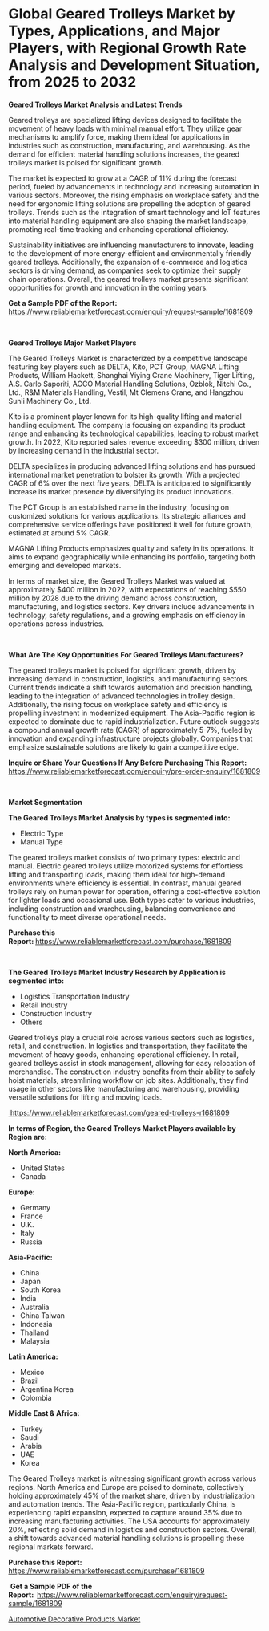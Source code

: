<p><h1>Global Geared Trolleys Market by Types, Applications, and Major Players, with Regional Growth Rate Analysis and Development Situation, from 2025 to 2032</h1></p><p><strong>Geared Trolleys Market Analysis and Latest Trends</strong></p>
<p><p>Geared trolleys are specialized lifting devices designed to facilitate the movement of heavy loads with minimal manual effort. They utilize gear mechanisms to amplify force, making them ideal for applications in industries such as construction, manufacturing, and warehousing. As the demand for efficient material handling solutions increases, the geared trolleys market is poised for significant growth.</p><p>The market is expected to grow at a CAGR of 11% during the forecast period, fueled by advancements in technology and increasing automation in various sectors. Moreover, the rising emphasis on workplace safety and the need for ergonomic lifting solutions are propelling the adoption of geared trolleys. Trends such as the integration of smart technology and IoT features into material handling equipment are also shaping the market landscape, promoting real-time tracking and enhancing operational efficiency.</p><p>Sustainability initiatives are influencing manufacturers to innovate, leading to the development of more energy-efficient and environmentally friendly geared trolleys. Additionally, the expansion of e-commerce and logistics sectors is driving demand, as companies seek to optimize their supply chain operations. Overall, the geared trolleys market presents significant opportunities for growth and innovation in the coming years.</p></p>
<p><strong>Get a Sample PDF of the Report:&nbsp;</strong> <a href="https://www.reliablemarketforecast.com/enquiry/request-sample/1681809?utm_campaign=2397&utm_medium=2&utm_source=Github&utm_content=ia&utm_term=24032025&utm_id=geared-trolleys">https://www.reliablemarketforecast.com/enquiry/request-sample/1681809</a></p>
<p>&nbsp;</p>
<p><strong>Geared Trolleys Major Market Players</strong></p>
<p><p>The Geared Trolleys Market is characterized by a competitive landscape featuring key players such as DELTA, Kito, PCT Group, MAGNA Lifting Products, William Hackett, Shanghai Yiying Crane Machinery, Tiger Lifting, A.S. Carlo Saporiti, ACCO Material Handling Solutions, Ozblok, Nitchi Co., Ltd., R&M Materials Handling, Vestil, Mt Clemens Crane, and Hangzhou Sunli Machinery Co., Ltd. </p><p>Kito is a prominent player known for its high-quality lifting and material handling equipment. The company is focusing on expanding its product range and enhancing its technological capabilities, leading to robust market growth. In 2022, Kito reported sales revenue exceeding $300 million, driven by increasing demand in the industrial sector.</p><p>DELTA specializes in producing advanced lifting solutions and has pursued international market penetration to bolster its growth. With a projected CAGR of 6% over the next five years, DELTA is anticipated to significantly increase its market presence by diversifying its product innovations.</p><p>The PCT Group is an established name in the industry, focusing on customized solutions for various applications. Its strategic alliances and comprehensive service offerings have positioned it well for future growth, estimated at around 5% CAGR.</p><p>MAGNA Lifting Products emphasizes quality and safety in its operations. It aims to expand geographically while enhancing its portfolio, targeting both emerging and developed markets.</p><p>In terms of market size, the Geared Trolleys Market was valued at approximately $400 million in 2022, with expectations of reaching $550 million by 2028 due to the driving demand across construction, manufacturing, and logistics sectors. Key drivers include advancements in technology, safety regulations, and a growing emphasis on efficiency in operations across industries.</p></p>
<p>&nbsp;</p>
<p><strong>What Are The Key Opportunities For Geared Trolleys Manufacturers?</strong></p>
<p><p>The geared trolleys market is poised for significant growth, driven by increasing demand in construction, logistics, and manufacturing sectors. Current trends indicate a shift towards automation and precision handling, leading to the integration of advanced technologies in trolley design. Additionally, the rising focus on workplace safety and efficiency is propelling investment in modernized equipment. The Asia-Pacific region is expected to dominate due to rapid industrialization. Future outlook suggests a compound annual growth rate (CAGR) of approximately 5-7%, fueled by innovation and expanding infrastructure projects globally. Companies that emphasize sustainable solutions are likely to gain a competitive edge.</p></p>
<p><strong>Inquire or Share Your Questions If Any Before Purchasing This Report:</strong> <a href="https://www.reliablemarketforecast.com/enquiry/pre-order-enquiry/1681809?utm_campaign=2397&utm_medium=2&utm_source=Github&utm_content=ia&utm_term=24032025&utm_id=geared-trolleys">https://www.reliablemarketforecast.com/enquiry/pre-order-enquiry/1681809</a></p>
<p>&nbsp;</p>
<p><strong>Market Segmentation</strong></p>
<p><strong>The Geared Trolleys Market Analysis by types is segmented into:</strong></p>
<p><ul><li>Electric Type</li><li>Manual Type</li></ul></p>
<p><p>The geared trolleys market consists of two primary types: electric and manual. Electric geared trolleys utilize motorized systems for effortless lifting and transporting loads, making them ideal for high-demand environments where efficiency is essential. In contrast, manual geared trolleys rely on human power for operation, offering a cost-effective solution for lighter loads and occasional use. Both types cater to various industries, including construction and warehousing, balancing convenience and functionality to meet diverse operational needs.</p></p>
<p><strong>Purchase this Report:&nbsp;</strong><a href="https://www.reliablemarketforecast.com/purchase/1681809?utm_campaign=2397&utm_medium=2&utm_source=Github&utm_content=ia&utm_term=24032025&utm_id=geared-trolleys">https://www.reliablemarketforecast.com/purchase/1681809</a></p>
<p>&nbsp;</p>
<p><strong>The Geared Trolleys Market Industry Research by Application is segmented into:</strong></p>
<p><ul><li>Logistics Transportation Industry</li><li>Retail Industry</li><li>Construction Industry</li><li>Others</li></ul></p>
<p><p>Geared trolleys play a crucial role across various sectors such as logistics, retail, and construction. In logistics and transportation, they facilitate the movement of heavy goods, enhancing operational efficiency. In retail, geared trolleys assist in stock management, allowing for easy relocation of merchandise. The construction industry benefits from their ability to safely hoist materials, streamlining workflow on job sites. Additionally, they find usage in other sectors like manufacturing and warehousing, providing versatile solutions for lifting and moving loads.</p></p>
<p><a href="https://www.reliablemarketforecast.com/geared-trolleys-r1681809?utm_campaign=2397&utm_medium=2&utm_source=Github&utm_content=ia&utm_term=24032025&utm_id=geared-trolleys">&nbsp;https://www.reliablemarketforecast.com/geared-trolleys-r1681809</a></p>
<p><strong>In terms of Region, the Geared Trolleys Market Players available by Region are:</strong></p>
<p>
    <p> <strong> North America: </strong>
        <ul>
            <li>United States</li>
            <li>Canada</li>
        </ul>
        </p> 
    <p> <strong> Europe: </strong>
        <ul>
            <li>Germany</li>
            <li>France</li>
            <li>U.K.</li>
            <li>Italy</li>
            <li>Russia</li>
        </ul>
        </p> 
    <p> <strong> Asia-Pacific: </strong>
        <ul>
            <li>China</li>
            <li>Japan</li>
            <li>South Korea</li>
            <li>India</li>
            <li>Australia</li>
            <li>China Taiwan</li>
            <li>Indonesia</li>
            <li>Thailand</li>
            <li>Malaysia</li>
        </ul>
        </p> 
    <p> <strong> Latin America: </strong>
        <ul>
            <li>Mexico</li>
            <li>Brazil</li>
            <li>Argentina Korea</li>
            <li>Colombia</li>
        </ul>
        </p> 
    <p> <strong> Middle East & Africa: </strong>
        <ul>
            <li>Turkey</li>
            <li>Saudi</li>
            <li>Arabia</li>
            <li>UAE</li>
            <li>Korea</li>
        </ul>
    </p>
    </p>
<p><p>The Geared Trolleys market is witnessing significant growth across various regions. North America and Europe are poised to dominate, collectively holding approximately 45% of the market share, driven by industrialization and automation trends. The Asia-Pacific region, particularly China, is experiencing rapid expansion, expected to capture around 35% due to increasing manufacturing activities. The USA accounts for approximately 20%, reflecting solid demand in logistics and construction sectors. Overall, a shift towards advanced material handling solutions is propelling these regional markets forward.</p></p>
<p><strong>Purchase this Report: </strong><a href="https://www.reliablemarketforecast.com/purchase/1681809?utm_campaign=2397&utm_medium=2&utm_source=Github&utm_content=ia&utm_term=24032025&utm_id=geared-trolleys">https://www.reliablemarketforecast.com/purchase/1681809</a></p>
<p>&nbsp;<strong>Get a Sample PDF of the Report:&nbsp;&nbsp;</strong><a href="https://www.reliablemarketforecast.com/enquiry/request-sample/1681809?utm_campaign=2397&utm_medium=2&utm_source=Github&utm_content=ia&utm_term=24032025&utm_id=geared-trolleys">https://www.reliablemarketforecast.com/enquiry/request-sample/1681809</a></p>
<p><strong></strong></p>
<p><p><a href="https://github.com/FahadAhmed223/Market-Research-Report-List-1/blob/main/automotive-decorative-products-market.md?utm_campaign=2397&utm_medium=2&utm_source=Github&utm_content=ia&utm_term=24032025&utm_id=geared-trolleys">Automotive Decorative Products Market</a></p></p>
